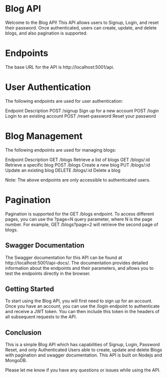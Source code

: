 # Blog API
Welcome to the Blog API! This API allows users to Signup, Login, and reset their password. Once authenticated, users can create, update, and delete blogs, and also pagination is supported.

# Endpoints
The base URL for the API is http://localhost:5001/api.

# User Authentication
The following endpoints are used for user authentication:

Endpoint	Description
POST /signup	Sign up for a new account
POST /login	Login to an existing account
POST /reset-password	Reset your password

# Blog Management
The following endpoints are used for managing blogs:

Endpoint	Description
GET /blogs	Retrieve a list of blogs
GET /blogs/:id	Retrieve a specific blog
POST /blogs	Create a new blog
PUT /blogs/:id	Update an existing blog
DELETE /blogs/:id	Delete a blog

Note: The above endpoints are only accessible to authenticated users.

# Pagination
Pagination is supported for the GET /blogs endpoint. To access different pages, you can use the ?page=N query parameter, where N is the page number. For example, GET /blogs?page=2 will retrieve the second page of blogs.

## Swagger Documentation
The Swagger documentation for this API can be found at http://localhost:5001/api-docs/. The documentation provides detailed information about the endpoints and their parameters, and allows you to test the endpoints directly in the browser.

## Getting Started
To start using the Blog API, you will first need to sign up for an account. Once you have an account, you can use the /login endpoint to authenticate and receive a JWT token. You can then include this token in the headers of all subsequent requests to the API.

## Conclusion
This is a simple Blog API which has capabilities of Signup, Login, Password Reset, and only Authenticated Users able to create, update and delete Blogs with pagination and swagger documentation. This API is built on Nodejs and MongoDB.

Please let me know if you have any questions or issues while using the API.